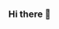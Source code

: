 ### Hi there 👋

<!--
**codemilo-ui/codemilo-ui** is a ✨ _special_ ✨ repository because its `README.md` (this file) appears on your GitHub profile.

Here are some ideas to get you started:

I like making discord bots 🤖
-->
